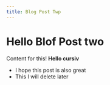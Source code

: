 ```yaml
---
title: Blog Post Twp
---
```


# Hello Blof Post two

Content for this! **Hello cursiv**

- I hope this post is also great
- This I will delete later

